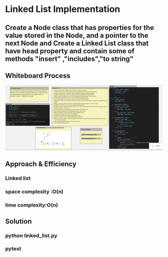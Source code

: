 # Linked List Implementation
## Create a Node class that has properties for the value stored in the Node, and a pointer to the next Node and  Create a Linked List class that have head property  and contain some of methods "insert" ,"includes","to string"

## Whiteboard Process 


!['Whitebord'](whitebord.png)
## Approach & Efficiency
 ### Linked list
 ### space complexity :O(n) 
 ### time complexity:O(n) 
## Solution
 ### python linked_list.py
 ### pytest